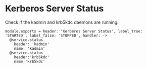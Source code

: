 
# Kerberos Server Status

Check if the kadmin and krb5kdc daemons are running.

    module.exports = header: 'Kerberos Server Status', label_true: 'STARTED', label_false: 'STOPPED', handler: ->
      @service.status
        header: 'kadmin'
        name: 'kadmin'
      @service.status
        header:'krb5kdc'
        name:'krb5kdc'
